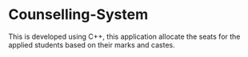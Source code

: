 # Counselling-System
This is developed using C++, this application allocate the seats for the applied students based on their marks and castes.
